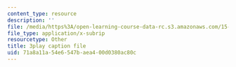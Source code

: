 ```yaml
---
content_type: resource
description: ''
file: /media/https%3A/open-learning-course-data-rc.s3.amazonaws.com/15-071-the-analytics-edge-spring-2017/71a8a11a54e6547baea400d0380ac80c_ByiCbXfwGbc.vtt
file_type: application/x-subrip
resourcetype: Other
title: 3play caption file
uid: 71a8a11a-54e6-547b-aea4-00d0380ac80c
---
```

